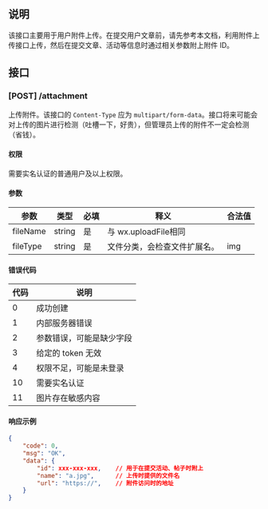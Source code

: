 ## 说明

该接口主要用于用户附件上传。在提交用户文章前，请先参考本文档，利用附件上传接口上传，然后在提交文章、活动等信息时通过相关参数附上附件 ID。



## 接口

### [POST] /attachment

上传附件。该接口的 `Content-Type` 应为 `multipart/form-data`。接口将来可能会对上传的图片进行检测（吐槽一下，好贵），但管理员上传的附件不一定会检测（省钱）。

#### 权限

需要实名认证的普通用户及以上权限。

#### 参数

| 参数     | 类型   | 必填 | 释义                         | 合法值 |
| -------- | ------ | ---- | ---------------------------- | ------ |
| fileName | string | 是   | 与 wx.uploadFile相同         |        |
| fileType | string | 是   | 文件分类，会检查文件扩展名。 | img    |

#### 错误代码

| 代码 | 说明                     |
| ---- | ------------------------ |
| 0    | 成功创建                 |
| 1    | 内部服务器错误           |
| 2    | 参数错误，可能是缺少字段 |
| 3    | 给定的 token 无效        |
| 4    | 权限不足，可能是未登录   |
| 10   | 需要实名认证             |
| 11   | 图片存在敏感内容         |

#### 响应示例

```json
{
    "code": 0,
    "msg": "OK",
    "data": {
        "id": xxx-xxx-xxx,    // 用于在提交活动、帖子时附上
        "name": "a.jpg",      // 上传时提供的文件名
        "url": "https://",    // 附件访问时的地址
    }
}
```

